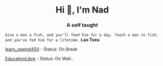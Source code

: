 <h1 align="center">Hi 👋, I'm Nad</h1>
<h3 align="center">A self taught</h3>

`Give a man a fish, and you'll feed him for a day. Teach a man to fish, and you've fed him for a lifetime.`
__Lao Tseu__

[learn_opengl450](https://github.com/nadnone/learn_opengl450) - Status: On Break

[EducationLibre](https://github.com/nadnone/EducationLibre) - Status: On Wait..
